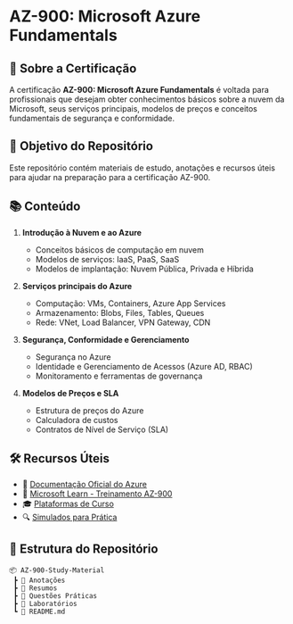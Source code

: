 # AZ-900: Microsoft Azure Fundamentals

## 📌 Sobre a Certificação
A certificação **AZ-900: Microsoft Azure Fundamentals** é voltada para profissionais que desejam obter conhecimentos básicos sobre a nuvem da Microsoft, seus serviços principais, modelos de preços e conceitos fundamentais de segurança e conformidade.

## 🎯 Objetivo do Repositório
Este repositório contém materiais de estudo, anotações e recursos úteis para ajudar na preparação para a certificação AZ-900.

## 📚 Conteúdo

1. **Introdução à Nuvem e ao Azure**
   - Conceitos básicos de computação em nuvem
   - Modelos de serviços: IaaS, PaaS, SaaS
   - Modelos de implantação: Nuvem Pública, Privada e Híbrida

2. **Serviços principais do Azure**
   - Computação: VMs, Containers, Azure App Services
   - Armazenamento: Blobs, Files, Tables, Queues
   - Rede: VNet, Load Balancer, VPN Gateway, CDN
   
3. **Segurança, Conformidade e Gerenciamento**
   - Segurança no Azure
   - Identidade e Gerenciamento de Acessos (Azure AD, RBAC)
   - Monitoramento e ferramentas de governança
   
4. **Modelos de Preços e SLA**
   - Estrutura de preços do Azure
   - Calculadora de custos
   - Contratos de Nível de Serviço (SLA)

## 🛠 Recursos Úteis
- 📄 [Documentação Oficial do Azure](https://learn.microsoft.com/pt-br/azure/)
- 🎥 [Microsoft Learn - Treinamento AZ-900](https://learn.microsoft.com/pt-br/certifications/exams/az-900/)
- 🎓 [Plataformas de Curso](https://www.udemy.com/)
- 🔍 [Simulados para Prática](https://www.examtopics.com/)

## 📂 Estrutura do Repositório
```
📦 AZ-900-Study-Material
 ┣ 📁 Anotações
 ┣ 📁 Resumos
 ┣ 📁 Questões Práticas
 ┣ 📁 Laboratórios
 ┗ 📜 README.md
```





